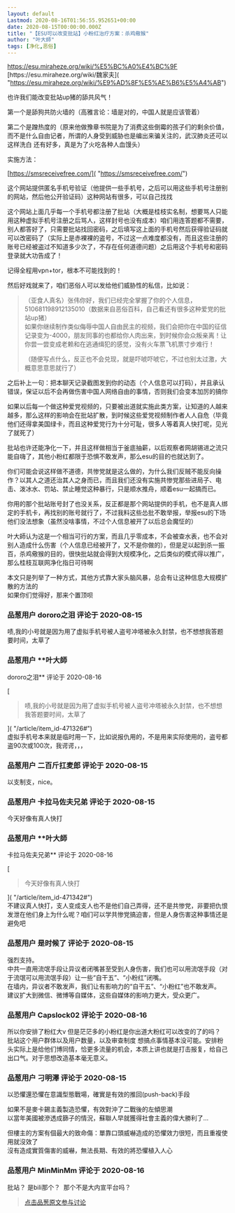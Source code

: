 ```yaml
---
layout: default
Lastmod: 2020-08-16T01:56:55.952651+00:00
date: 2020-08-15T00:00:00.000Z
title: "【ESU可以改变批站】小粉红治疗方案：杀鸡儆猴"
author: "叶大師"
tags: [净化,恶俗]
---
```


[https://esu.miraheze.org/wiki/%E5%BC%A0%E4%BC%9F  
]( "https://esu.miraheze.org/wiki/%E5%BC%A0%E4%BC%9F")[https://esu.miraheze.org/wiki/魏家夫]( "https://esu.miraheze.org/wiki/%E9%AD%8F%E5%AE%B6%E5%A4%AB")  
  
  
  
也许我们能改变批站up猪的舔共风气！  
  
第一个是舔狗共防火墙的（高雅言论：墙是对的，中国人就是应该管着）  
  
第二个是蹭热度的（原来他做豫章书院是为了消费这些倒霉的孩子们的剩余价值，而不是什么自由记者，所谓的人身受到威胁也是编出来骗关注的，武汉肺炎还可以这样洗白 还有好多，真是为了火吃各种人血馒头）  
  
  
  
实施方法：  
  
[https://smsreceivefree.com/]( "https://smsreceivefree.com/")  
  
这个网站提供匿名手机号验证（他提供一些手机号，之后可以用这些手机号注册别的网站，然后他公开验证码）这种网站有很多，可以自己找找  
  
这个网站上面几乎每一个手机号都注册了批站（大概是桂枝实名制，想要骂人只能用这种虚拟手机号注册之后骂人，这样封号也没有成本）咱们用连答题都不需要，别人都答好了，只需要批站找回密码，之后填写这上面的手机号然后获得验证码就可以改密码了（实际上是赤裸裸的盗号，不过这一点难度都没有，而且这些注册的账号已经被盗过不知道多少次了，不存在任何道德问题）之后用这个手机号和密码登录就大功告成了！  
  
记得全程用vpn+tor，根本不可能找到的！  
  
  
  
然后好戏就来了，咱们恶俗人可以发给他们威胁性的私信，比如说：  
  
  
  

> （亚食人真名）张伟你好，我们已经完全掌握了你的个人信息，510681198912135010（数据来自恶俗百科，自己看还有很多这种爱党的批站up猪）  
> 如果你继续制作类似侮辱中国人自由民主的视频，我们会把你在中国的征信记录变为-4000，朋友同事的也都给你人肉出来，到时候你会众叛亲离！让你尝一尝变成老赖和在逃通缉犯的感觉，没有火车票飞机票寸步难行！  
>   
> （随便写点什么，反正也不会兑现，就是吓唬吓唬它，不过也别太过激，大概意思意思就行了）

  
  
  
之后补上一句：把本聊天记录截图发到你的动态（个人信息可以打码），并且承认错误，保证以后不会再做伤害中国人网络自由的事情，否则我们会变本加厉的搞你  
  
  
  
  
  
如果以后每一个做这种爱党视频的，只要被出道就实施此类方案，让知道的人越来越多，那么这样的影响会在批站扩散，到时候这些爱党视频制作者人人自危（毕竟他们还得拿美国绿卡，而且这种爱党行为十分可耻，很多人等着真人快打呢，见光了就死了）  
  
批站也许还能净化一下，并且这样做相当于釜底抽薪，以后观察者网胡锡进之流只能自嗨了，其他小粉红都限于恐惧不敢发声，那么esu的目的也就达到了。  
  
  
  
你们可能会说这样做不道德，共惨党就是这么做的，为什么我们反贼不能反向操作？以其人之道还治其人之身而已，而且我们还没有实施共惨党那些进局子、电击、泼冰水、罚站、禁止睡觉这种暴行，只是顺水推舟，顺着esu一起搞而已。  
  
  
  
你用的那个批站账号封了也没关系，反正都是那个网站提供的手机，也不是真人绑定的手机卡，再找别的账号就行了，不过我料这些怂批不敢举报，举报esu的下场他们没法想象（虽然没啥事情，不过个人信息被开了以后总会魔怔的）  
  
  
  
叶大師认为这是一个相当可行的方案，而且几乎零成本，不会被查水表，也不会对别人造成什么伤害（个人信息已经被开了，又不是你做的），但是足以起到杀一振百，杀鸡儆猴的目的，很快批站就会得到大规模净化，之后类似的模式得以推广，那么桂枝互联网净化指日可待啊  
  
  
本文只是列举了一种方式，其他方式靠大家头脑风暴，总会有让这种信息大规模扩散的方法的  
如果你们觉得好，那来个置顶呗

            
### 品葱用户 **dororo之泪** 评论于 2020-08-15
        
啧,我的小号就是因为用了虚拟手机号被人盗号冲塔被永久封禁，也不想想我答题要时间，太草了
        


            
### 品葱用户 **叶大師 
dororo之泪** 评论于 2020-08-16
        
[

> 啧,我的小号就是因为用了虚拟手机号被人盗号冲塔被永久封禁，也不想想我答题要时间，太草了

]( "/article/item_id-471326#")  
虚拟手机号本来就是临时用一下，比如说报仇用的，不是用来实际使用的，盗号都盗90次或100次，我谔谔，，，
        


            
### 品葱用户 **二百斤扛麦郎** 评论于 2020-08-15
        
以支制支，nice。
        


            
### 品葱用户 **卡拉马佐夫兄弟** 评论于 2020-08-15
        
今天好像有真人快打
        


            
### 品葱用户 **叶大師 
卡拉马佐夫兄弟** 评论于 2020-08-16
        
[

> 今天好像有真人快打

]( "/article/item_id-471342#")  
不建议真人快打，支人变成支人也不是他们自己弄得，还不是共惨党，非要把仇恨发泄在他们身上为什么呢？咱们可以学共惨党搞迫害，但是人身伤害这种事情还是避免吧
        


            
### 品葱用户 **是时候了** 评论于 2020-08-15
        
强烈支持。  
中共一直用流氓手段让异议者闭嘴甚至受到人身伤害，我们也可以用流氓手段（对于流氓可以用流氓手段）让一些“自干五”、“小粉红”闭嘴。  
在墙内，异议者不敢发声，我们让有影响力的“自干五”、“小粉红”也不敢发声。  
建议扩大到微信、微博等自媒体，这些自媒体的影响力更大，受众更广。
        


            
### 品葱用户 **Capslock02** 评论于 2020-08-16
        
所以你安排了粉红大v 但是茫茫多的小粉红是你出道大粉红可以改变的了的吗？ 批站这个用户群体以及用户数量，以及审查制度 想搞点事情基本没可能。安排粉头实际上是给他们博同情，恰更多流量的机会，本质上讲也就是打击报复，给自己出口气。对于思想改造基本毫无意义。
        


            
### 品葱用户 **刁明澤** 评论于 2020-08-15
        
以恐懼還恐懼在意識型態戰場，確實是有效的推回(push-back)手段  
  
如果不是麥卡錫主義製造恐懼，有效對沖了二戰後的左傾思潮  
以當年美國被滲透成篩子的情況，蘇聯人早就獲得社會主義的偉大勝利了…  
  
但樓主的方案有個最大的致命傷：單靠口頭威嚇造成的恐懼效力很短，而且重複使用就沒效了  
沒有造成實質傷害的威嚇，無法長期、有效的將恐懼植入人心
        


            
### 品葱用户 **MinMinMm** 评论于 2020-08-16
        
批站？ 是bili那个？  那个不是大内宣平台吗？
        






> [点击品葱原文参与讨论](https://pincong.rocks/article/22989)

